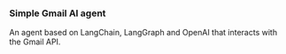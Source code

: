 ### Simple Gmail AI agent

An agent based on LangChain, LangGraph and OpenAI that interacts with the Gmail API.